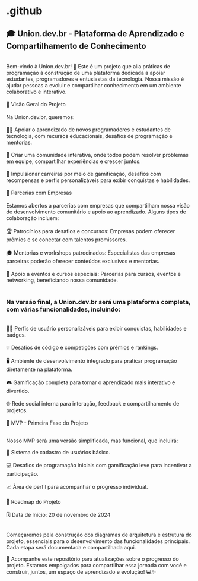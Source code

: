 # .github
## 🎓 Union.dev.br - Plataforma de Aprendizado e Compartilhamento de Conhecimento</br>
</br>
Bem-vindo à Union.dev.br! 🎉 Este é um projeto que alia práticas de programação à construção de uma plataforma dedicada a apoiar estudantes, programadores e entusiastas da tecnologia. Nossa missão é ajudar pessoas a evoluir e compartilhar conhecimento em um ambiente colaborativo e interativo.
</br></br>
🌟 Visão Geral do Projeto</br>
</br>
Na Union.dev.br, queremos:</br>
</br>
🧑‍🏫 Apoiar o aprendizado de novos programadores e estudantes de tecnologia, com recursos educacionais, desafios de programação e mentorias.</br>
</br>
🤝 Criar uma comunidade interativa, onde todos podem resolver problemas em equipe, compartilhar experiências e crescer juntos.</br>
</br>
🚀 Impulsionar carreiras por meio de gamificação, desafios com recompensas e perfis personalizáveis para exibir conquistas e habilidades.</br>
</br>
🤝 Parcerias com Empresas</br>
</br>
Estamos abertos a parcerias com empresas que compartilham nossa visão de desenvolvimento comunitário e apoio ao aprendizado. Alguns tipos de colaboração incluem:
</br>
</br>
🏆 Patrocínios para desafios e concursos: Empresas podem oferecer prêmios e se conectar com talentos promissores.</br>
</br>
🎓 Mentorias e workshops patrocinados: Especialistas das empresas parceiras poderão oferecer conteúdos exclusivos e mentorias.</br>
</br>
📅 Apoio a eventos e cursos especiais: Parcerias para cursos, eventos e networking, beneficiando nossa comunidade.</br>
</br>

### Na versão final, a Union.dev.br será uma plataforma completa, com várias funcionalidades, incluindo:
</br>
🧑‍💻 Perfis de usuário personalizáveis para exibir conquistas, habilidades e badges.</br>
</br>
💡 Desafios de código e competições com prêmios e rankings.</br>
</br>
🖥️ Ambiente de desenvolvimento integrado para praticar programação diretamente na plataforma.</br>
</br>
🎮 Gamificação completa para tornar o aprendizado mais interativo e divertido.</br>
</br>
🌐 Rede social interna para interação, feedback e compartilhamento de projetos.</br>
</br>
🎯 MVP - Primeira Fase do Projeto</br>
</br>

Nosso MVP será uma versão simplificada, mas funcional, que incluirá:
</br>

👤 Sistema de cadastro de usuários básico.</br>
</br>
💻 Desafios de programação iniciais com gamificação leve para incentivar a participação.</br>
</br>
📈 Área de perfil para acompanhar o progresso individual.</br>
</br>
📅 Roadmap do Projeto</br>
</br>
🗓️ Data de Início: 20 de novembro de 2024</br>
</br>

Começaremos pela construção dos diagramas de arquitetura e estrutura do projeto, essenciais para o desenvolvimento das funcionalidades principais. Cada etapa será documentada e compartilhada aqui.
</br>

👀 Acompanhe este repositório para atualizações sobre o progresso do projeto. Estamos empolgados para compartilhar essa jornada com você e construir, juntos, um espaço de aprendizado e evolução! 💻✨
